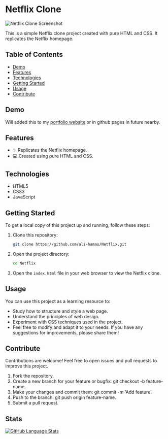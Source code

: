 # Netflix Clone

![Netflix Clone Screenshot](/Images/netflix_home_page.png)

This is a simple Netflix clone project created with pure HTML and CSS. It replicates the Netflix homepage.

## Table of Contents

- [Demo](#demo)
- [Features](#features)
- [Technologies](#technologies)
- [Getting Started](#getting-started)
- [Usage](#usage)
- [Contribute](#contribute)

## Demo

Will added this to my [portfolio website](http://alihamas.com) or in github pages in future nearby.

## Features

- ✨ Replicates the Netflix homepage.
- 💻 Created using pure HTML and CSS.

## Technologies

- HTML5
- CSS3
- JavaScript

## Getting Started

To get a local copy of this project up and running, follow these steps:

1. Clone this repository:

   ```bash
   git clone https://github.com/ali-hamas/Netflix.git
   ```

2. Open the project directory:

   ```bash
   cd Netflix
   ```

3. Open the `index.html` file in your web browser to view the Netflix clone.

## Usage

You can use this project as a learning resource to:

- Study how to structure and style a web page.
- Understand the principles of web design.
- Experiment with CSS techniques used in the project.
- Feel free to modify and adapt it to your needs. If you have any suggestions for improvements, please share them!

## Contribute

Contributions are welcome! Feel free to open issues and pull requests to improve this project.

1. Fork the repository.
2. Create a new branch for your feature or bugfix: git checkout -b feature-name.
3. Make your changes and commit them: git commit -m 'Add feature'.
4. Push to the branch: git push origin feature-name.
5. Submit a pull request.

## Stats

[![GitHub Language Stats](https://github-readme-stats.vercel.app/api/top-langs/?username=ali-hamas&layout=compact)](https://github.com/ali-hamas/Netflix.git)
